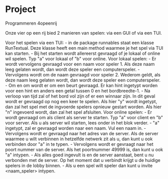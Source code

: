 # Project
Programmeren 4opeenrij

Onze vier op een rij bied 2 manieren van spelen: via een GUI of via een TUI. 

Voor het spelen via een TUI:
	- in de package runnables staat een klasse RunTextual. Deze klasse heeft een main method waarmee je het spel via TUI kan starten.
	- Bij het starten wordt allereerst gevraagd of je lokaal of online wil spelen. Typ "a" voor 	lokaal of "b" voor online.
		Voor lokaal spelen:
			- Er wordt vervolgens gevraagd voor een naam voor speler 1. Als deze naam leeg 			gelaten wordt, dan wordt deze speler een computerspeler. 
			- Vervolgens wordt om de naam gevraagd voor speler 2. Wederom geldt, als deze naam 			leeg gelaten wordt, dan wordt deze speler een computerspeler.
			- Om en om wordt er om een beurt gevraagd. Er kan hint ingetypt worden voor een hint 			en anders een getal tussen 0 en het bordbreedte-1. 
			- Na verloop van tijd zal of het bord vol zijn of er een winnaar zijn. In dit geval 			wordt er gevraagd op nog een keer te spelen. Als hier "y" wordt ingetypt, dan zal het 			spel met de ingvoerde spelers opnieuw gestart worden. Als hier "n" ingevoerd wordt, 			dan zal het spel afsluiten.
		Voor online spelen:
			- Er wordt gevraagd om als client als server te starten. Typ "a" voor client en "b" 			voor server. Als u als server wil starten, lees onder in het blok verder.
			- "a" ingetypt, zal er gevraagd worden naar een naam. Vul een naam in.
			- Vervolgens wordt er gevraagd naar het adres van de server. Als de server waarmee u 			wilt verbinnen in hetzelfde netwerk zit als u, dan kunt u ook verbinden door "a" in 			te typen.
			- Vervolgens wordt er gevraagt naar het poort nummer van de server. Als het 			poortnummer 49999 is, dan kunt u ook "a" intypen.
			- Als alles goed ingevult is en de server aanstaat, bent u nu verbonden met de 			server. Op het moment dat u verbindt krijgt u de huidige spelers in de lobby binnen.
			- Als u een spel wilt speler dan kunt u invite <naam_speler> intypen.
			
		
